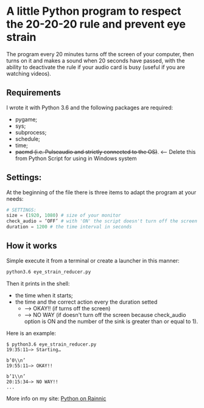 A little Python program to respect the 20-20-20 rule and prevent eye strain
===========================================================================

The program every 20 minutes turns off the screen of your computer, then turns on it and makes a sound when 20 seconds have passed, with the ability to deactivate the rule if your audio card is busy (useful if you are watching videos).

## Requirements

I wrote it with Python 3.6 and the following packages are required:
-   pygame;
-   sys;
-   subprocess;
-   schedule;
-   time;
-   ~~pacmd (i.e. Pulseaudio and strictly connected to the OS)~~. <-- Delete this from Python Script for using in Windows system

## Settings:
At the beginning of the file there is three items to adapt the program at your needs:

```python
# SETTINGS:
size = (1920, 1080) # size of your monitor
check_audio = ‘OFF’ # with 'ON' the script doesn't turn off the screen if your audio card is working
duration = 1200 # the time interval in seconds
```

## How it works
Simple execute it from a terminal or create a launcher in this manner:
```bash
python3.6 eye_strain_reducer.py
```
Then it prints in the shell:
*   the time when it starts;
*   the time and the correct action every the duration setted
    * --> OKAY!! (if turns off the screen)
    * --> NO WAY (if doesn't turn off the screen because check_audio option is ON and the number of the sink is greater than or equal to 1).

Here is an example:
```
$ python3.6 eye_strain_reducer.py
19:35:11–> Starting…

b’0\\n’
19:55:11–> OKAY!!

b’1\\n’
20:15:34–> NO WAY!!
...
```

More info on my site:
[Python on Rainnic](https://rainnic.altervista.org/tag/python)
